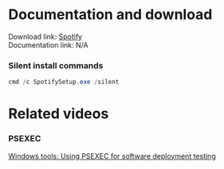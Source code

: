 # Documentation and download
Download link: [Spotify](https://www.spotify.com/de-en/download/windows/) <br />
Documentation link: N/A

### Silent install commands
```powershell
cmd /c SpotifySetup.exe /silent
```

# Related videos <br />
###  PSEXEC
[Windows tools: Using PSEXEC for software deployment testing](https://youtu.be/9ywdTna_TLc) <br />
